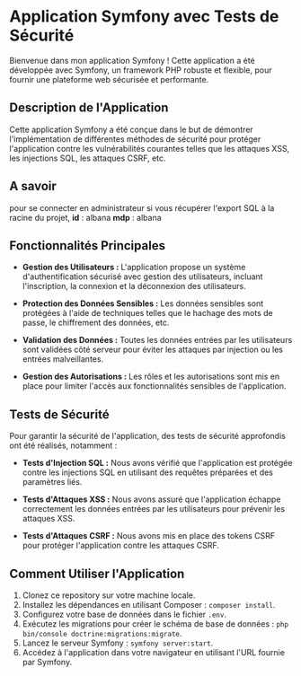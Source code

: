 # Application Symfony avec Tests de Sécurité

Bienvenue dans mon application Symfony ! Cette application a été développée avec Symfony, un framework PHP robuste et flexible, pour fournir une plateforme web sécurisée et performante.

## Description de l'Application

Cette application Symfony a été conçue dans le but de démontrer l'implémentation de différentes méthodes de sécurité pour protéger l'application contre les vulnérabilités courantes telles que les attaques XSS, les injections SQL, les attaques CSRF, etc.

## A savoir
pour se connecter en administrateur si vous récupérer l'export SQL à la racine du projet,
**id** : albana
**mdp** : albana

## Fonctionnalités Principales

- **Gestion des Utilisateurs :** L'application propose un système d'authentification sécurisé avec gestion des utilisateurs, incluant l'inscription, la connexion et la déconnexion des utilisateurs.
  
- **Protection des Données Sensibles :** Les données sensibles sont protégées à l'aide de techniques telles que le hachage des mots de passe, le chiffrement des données, etc.

- **Validation des Données :** Toutes les données entrées par les utilisateurs sont validées côté serveur pour éviter les attaques par injection ou les entrées malveillantes.

- **Gestion des Autorisations :** Les rôles et les autorisations sont mis en place pour limiter l'accès aux fonctionnalités sensibles de l'application.

## Tests de Sécurité

Pour garantir la sécurité de l'application, des tests de sécurité approfondis ont été réalisés, notamment :

- **Tests d'Injection SQL :** Nous avons vérifié que l'application est protégée contre les injections SQL en utilisant des requêtes préparées et des paramètres liés.

- **Tests d'Attaques XSS :** Nous avons assuré que l'application échappe correctement les données entrées par les utilisateurs pour prévenir les attaques XSS.

- **Tests d'Attaques CSRF :** Nous avons mis en place des tokens CSRF pour protéger l'application contre les attaques CSRF.

## Comment Utiliser l'Application

1. Clonez ce repository sur votre machine locale.
2. Installez les dépendances en utilisant Composer : `composer install`.
3. Configurez votre base de données dans le fichier `.env`.
4. Exécutez les migrations pour créer le schéma de base de données : `php bin/console doctrine:migrations:migrate`.
5. Lancez le serveur Symfony : `symfony server:start`.
6. Accédez à l'application dans votre navigateur en utilisant l'URL fournie par Symfony.


